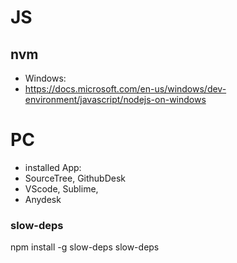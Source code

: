 # JS

## nvm

- Windows:
- https://docs.microsoft.com/en-us/windows/dev-environment/javascript/nodejs-on-windows

# PC

- installed App:
- SourceTree, GithubDesk
- VScode, Sublime,
- Anydesk


### slow-deps
npm install -g slow-deps
slow-deps